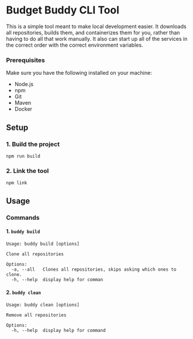 # Budget Buddy CLI Tool

This is a simple tool meant to make local development easier. It downloads all repositories, builds them, and containerizes them for you, rather than having to do all that work manually. It also can start up all of the services in the correct order with the correct environment variables.

### Prerequisites

Make sure you have the following installed on your machine:

- Node.js
- npm
- Git
- Maven
- Docker

## Setup

### 1. Build the project

`npm run build`

### 2. Link the tool

`npm link`

## Usage

### Commands

#### 1. `buddy build`

```
Usage: buddy build [options]

Clone all repositories

Options:
  -a, --all   Clones all repositories, skips asking which ones to clone.
  -h, --help  display help for comman
```

#### 2. `buddy clean`

```
Usage: buddy clean [options]

Remove all repositories

Options:
  -h, --help  display help for command
```
